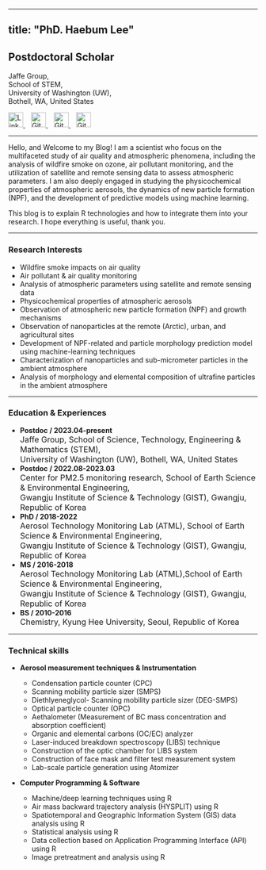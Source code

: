 
---
title: "PhD. Haebum Lee"
---

<h2 style="font-weight: bold;">Postdoctoral Scholar</h2>

Jaffe Group, <br>
School of STEM, <br>
University of Washington (UW), <br> 
Bothell, WA, United States<br>

<span class="social-links">
  <a href="https://www.linkedin.com/in/haebum-lee-683731305/" target="_blank">
    <img src="/images/linkedin_logo.png" width="30" height="30" alt="LinkedIn">
  </a>
  &nbsp;&nbsp;
  <a href="https://github.com/haebum1991/" target="_blank">
    <img src="/images/github_logo.png" width="30" height="30" alt="GitHub">
  </a>
  &nbsp;&nbsp;
  <a href="https://orcid.org/0009-0001-2045-8532" target="_blank">
    <img src="/images/ORCID_logo.png" width="30" height="30" alt="GitHub">
  </a>
  &nbsp;&nbsp;
  <a href="https://scholar.google.com/citations?user=98LKhgUAAAAJ&hl" target="_blank">
    <img src="/images/ggscholar_logo.png" width="30" height="30" alt="GitHub">
  </a>
</span>

<hr>
</p>
Hello, and Welcome to my Blog!
I am a scientist who focus on the multifaceted study of air quality and atmospheric phenomena, 
including the analysis of wildfire smoke on ozone, air pollutant monitoring, and 
the utilization of satellite and remote sensing data to assess atmospheric parameters. 
I am also deeply engaged in studying the physicochemical properties of atmospheric aerosols, 
the dynamics of new particle formation (NPF), and 
the development of predictive models using machine learning.

This blog is to explain R technologies and how to integrate them into your research. 
I hope everything is useful, thank you.

---
<h3 style="font-weight: bold;">Research Interests</h3>

- Wildfire smoke impacts on air quality
- Air pollutant & air quality monitoring
- Analysis of atmospheric parameters using satellite and remote sensing data
- Physicochemical properties of atmospheric aerosols
- Observation of atmospheric new particle formation (NPF) and growth mechanisms
- Observation of nanoparticles at the remote (Arctic), urban, and agricultural sites
- Development of NPF-related and particle morphology prediction model using machine-learning techniques
- Characterization of nanoparticles and sub-micrometer particles in the ambient atmosphere
- Analysis of morphology and elemental composition of ultrafine particles in the ambient atmosphere

---
<h3 style="font-weight: bold;">Education & Experiences</h3>

- **Postdoc / 2023.04-present**  
  <span style="font-size: 16px;"> 
  Jaffe Group, School of Science, Technology, Engineering & Mathematics (STEM), <br>
  University of Washington (UW), Bothell, WA, United States
  </span>
- **Postdoc / 2022.08-2023.03**  
  <span style="font-size: 16px;"> 
  Center for PM2.5 monitoring research, School of Earth Science & Environmental Engineering, <br>
  Gwangju Institute of Science & Technology (GIST), Gwangju, Republic of Korea 
  </span>  
- **PhD / 2018-2022**  
  <span style="font-size: 16px;"> 
  Aerosol Technology Monitoring Lab (ATML), School of Earth Science & Environmental Engineering, <br>
  Gwangju Institute of Science & Technology (GIST), Gwangju, Republic of Korea
  </span>  
- **MS / 2016-2018**  
  <span style="font-size: 16px;"> 
  Aerosol Technology Monitoring Lab (ATML),School of Earth Science & Environmental Engineering, <br>
  Gwangju Institute of Science & Technology (GIST), Gwangju, Republic of Korea
  </span>
- **BS / 2010-2016**  
  <span style="font-size: 16px;"> 
  Chemistry,
  Kyung Hee University, Seoul, Republic of Korea
  </span>
  
---
<h3 style="font-weight: bold;">Technical skills</h3>

- **Aerosol measurement techniques & Instrumentation**  
  - Condensation particle counter (CPC)  
  - Scanning mobility particle sizer (SMPS)  
  - Diethlyeneglycol- Scanning mobility particle sizer (DEG-SMPS)  
  - Optical particle counter (OPC)  
  - Aethalometer (Measurement of BC mass concentration and absorption coefficient)  
  - Organic and elemental carbons (OC/EC) analyzer  
  - Laser-induced breakdown spectroscopy (LIBS) technique  
  - Construction of the optic chamber for LIBS system  
  - Construction of face mask and filter test measurement system  
  - Lab-scale particle generation using Atomizer  

- **Computer Programming & Software**  
  - Machine/deep learning techniques using R  
  - Air mass backward trajectory analysis (HYSPLIT) using R  
  - Spatiotemporal and Geographic Information System (GIS) data analysis using R  
  - Statistical analysis using R  
  - Data collection based on Application Programming Interface (API) using R  
  - Image pretreatment and analysis using R  

